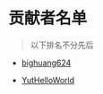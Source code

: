 # 贡献者名单
> 以下排名不分先后

* [bighuang624](https://github.com/bighuang624)

* [YutHelloWorld](https://github.com/YutHelloWorld)


